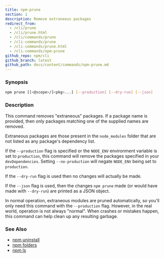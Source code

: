 ```yaml
---
title: npm-prune
section: 1
description: Remove extraneous packages
redirect_from:
  - /cli/prune
  - /cli/prune.html
  - /cli/commands/prune
  - /cli-commands/prune
  - /cli-commands/prune.html
  - /cli-commands/npm-prune
github_repo: npm/cli
github_branch: latest
github_path: docs/content/commands/npm-prune.md
---
```


### Synopsis

```bash
npm prune [[<@scope>/]<pkg>...] [--production] [--dry-run] [--json]
```

### Description

This command removes "extraneous" packages.  If a package name is provided,
then only packages matching one of the supplied names are removed.

Extraneous packages are those present in the `node_modules` folder that are
not listed as any package's dependency list.

If the `--production` flag is specified or the `NODE_ENV` environment
variable is set to `production`, this command will remove the packages
specified in your `devDependencies`. Setting `--no-production` will negate
`NODE_ENV` being set to `production`.

If the `--dry-run` flag is used then no changes will actually be made.

If the `--json` flag is used, then the changes `npm prune` made (or would
have made with `--dry-run`) are printed as a JSON object.

In normal operation, extraneous modules are pruned automatically, so you'll
only need this command with the `--production` flag.  However, in the real
world, operation is not always "normal".  When crashes or mistakes happen,
this command can help clean up any resulting garbage.

### See Also

* [npm uninstall](/cli/v7/commands/npm-uninstall)
* [npm folders](/cli/v7/configuring-npm/folders)
* [npm ls](/cli/v7/commands/npm-ls)

